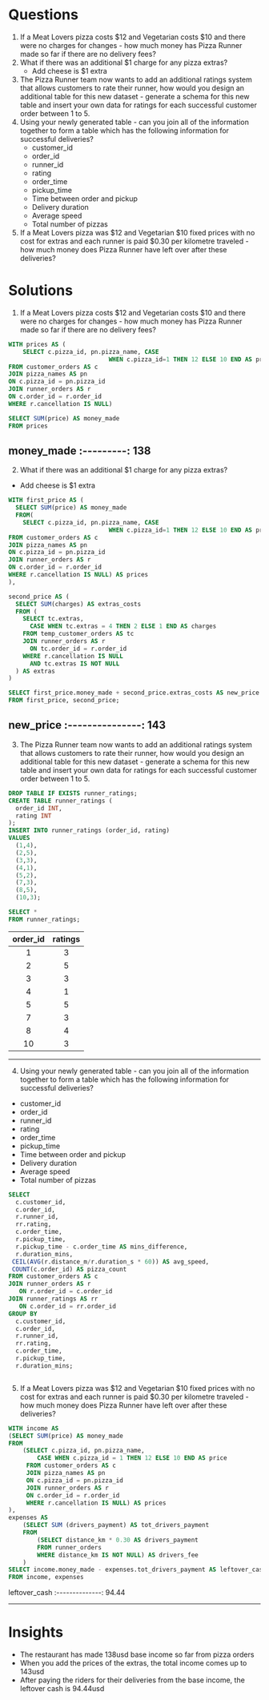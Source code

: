 # Questions

1. If a Meat Lovers pizza costs $12 and Vegetarian costs $10 and there were no charges for changes - how much money has Pizza Runner made so far if there are no delivery fees?
2. What if there was an additional $1 charge for any pizza extras?
   - Add cheese is $1 extra
3. The Pizza Runner team now wants to add an additional ratings system that allows customers to rate their runner, how would you design an additional table for this new dataset - generate a schema for this new table and insert your own data for ratings for each successful customer order between 1 to 5.
4. Using your newly generated table - can you join all of the information together to form a table which has the following information for successful deliveries?
    - customer_id
    - order_id
    - runner_id
    - rating
    - order_time
    - pickup_time
    - Time between order and pickup
    - Delivery duration
    - Average speed
    - Total number of pizzas
5. If a Meat Lovers pizza was $12 and Vegetarian $10 fixed prices with no cost for extras and each runner is paid $0.30 per kilometre traveled - how much money does Pizza Runner have left over after these deliveries?

# Solutions
1. If a Meat Lovers pizza costs $12 and Vegetarian costs $10 and there were no charges for changes - how much money has Pizza Runner made so far if there are no delivery fees?
```sql
WITH prices AS (
	SELECT c.pizza_id, pn.pizza_name, CASE 
							WHEN c.pizza_id=1 THEN 12 ELSE 10 END AS price 
FROM customer_orders AS c
JOIN pizza_names AS pn
ON c.pizza_id = pn.pizza_id
JOIN runner_orders AS r
ON c.order_id = r.order_id
WHERE r.cancellation IS NULL)

SELECT SUM(price) AS money_made
FROM prices
```
 money_made
:---------:
  138
---   

2. What if there was an additional $1 charge for any pizza extras?
  - Add cheese is $1 extra
```sql
WITH first_price AS (
  SELECT SUM(price) AS money_made
  FROM(
	SELECT c.pizza_id, pn.pizza_name, CASE 
							WHEN c.pizza_id=1 THEN 12 ELSE 10 END AS price 
FROM customer_orders AS c
JOIN pizza_names AS pn
ON c.pizza_id = pn.pizza_id
JOIN runner_orders AS r
ON c.order_id = r.order_id
WHERE r.cancellation IS NULL) AS prices
),

second_price AS (
  SELECT SUM(charges) AS extras_costs
  FROM (
    SELECT tc.extras,
      CASE WHEN tc.extras = 4 THEN 2 ELSE 1 END AS charges
    FROM temp_customer_orders AS tc
    JOIN runner_orders AS r
      ON tc.order_id = r.order_id
    WHERE r.cancellation IS NULL 
	  AND tc.extras IS NOT NULL
  ) AS extras
)

SELECT first_price.money_made + second_price.extras_costs AS new_price
FROM first_price, second_price;

```
 new_price
:---------------:
  143
---  

3. The Pizza Runner team now wants to add an additional ratings system that allows customers to rate their runner, how would you design an additional table for this new dataset - generate a schema for this new table and insert your own data for ratings for each successful customer order between 1 to 5.
```sql
DROP TABLE IF EXISTS runner_ratings;
CREATE TABLE runner_ratings (
  order_id INT,
  rating INT
);
INSERT INTO runner_ratings (order_id, rating)
VALUES 
  (1,4),
  (2,5),
  (3,3),
  (4,1),
  (5,2),
  (7,3),
  (8,5),
  (10,3);

SELECT * 
FROM runner_ratings;

```
 order_id  | ratings
:---------:|:---------:
  1        | 3
  2        | 5
  3        | 3
  4        | 1
  5        | 5
  7        | 3 
  8        | 4 
  10       | 3
---

4. Using your newly generated table - can you join all of the information together to form a table which has the following information for successful deliveries?
  - customer_id
  - order_id
  - runner_id
  - rating
  - order_time
  - pickup_time
  - Time between order and pickup
  - Delivery duration
  - Average speed
  - Total number of pizzas

```sql
SELECT 
  c.customer_id,
  c.order_id,
  r.runner_id,
  rr.rating,
  c.order_time,
  r.pickup_time,
  r.pickup_time - c.order_time AS mins_difference,
  r.duration_mins,
 CEIL(AVG(r.distance_m/r.duration_s * 60)) AS avg_speed,
 COUNT(c.order_id) AS pizza_count
FROM customer_orders AS c
JOIN runner_orders AS r 
   ON r.order_id = c.order_id
JOIN runner_ratings AS rr
   ON c.order_id = rr.order_id
GROUP BY 
  c.customer_id,
  c.order_id,
  r.runner_id,
  rr.rating,
  c.order_time,
  r.pickup_time, 
  r.duration_mins;

```
![]()

5. If a Meat Lovers pizza was $12 and Vegetarian $10 fixed prices with no cost for extras and each runner is paid $0.30 per kilometre traveled - how much money does Pizza Runner have left over after these deliveries?

```sql
WITH income AS
(SELECT SUM(price) AS money_made
FROM 
	(SELECT c.pizza_id, pn.pizza_name,
		CASE WHEN c.pizza_id = 1 THEN 12 ELSE 10 END AS price
	 FROM customer_orders AS c
	 JOIN pizza_names AS pn
   	 ON c.pizza_id = pn.pizza_id
	 JOIN runner_orders AS r
   	 ON c.order_id = r.order_id
	 WHERE r.cancellation IS NULL) AS prices
),
expenses AS 
	(SELECT SUM (drivers_payment) AS tot_drivers_payment
	FROM
		(SELECT distance_km * 0.30 AS drivers_payment
		FROM runner_orders
		WHERE distance_km IS NOT NULL) AS drivers_fee
	)
SELECT income.money_made - expenses.tot_drivers_payment AS leftover_cash
FROM income, expenses


```
 leftover_cash
:--------------:
  94.44
 
---
# Insights
- The restaurant has made 138usd base income so far from pizza orders
- When you add the prices of the extras, the total income comes up to 143usd
- After paying the riders for their deliveries from the base income, the leftover cash is 94.44usd
